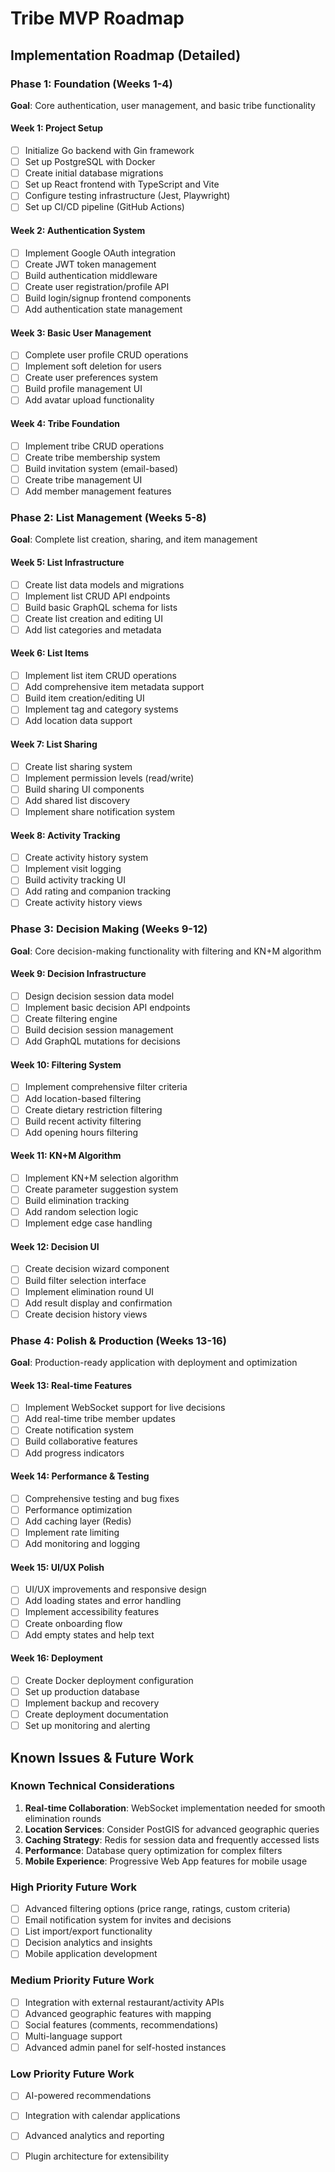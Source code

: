 # Tribe MVP Roadmap

## Implementation Roadmap (Detailed)

### Phase 1: Foundation (Weeks 1-4)
**Goal**: Core authentication, user management, and basic tribe functionality

#### Week 1: Project Setup
- [ ] Initialize Go backend with Gin framework
- [ ] Set up PostgreSQL with Docker
- [ ] Create initial database migrations
- [ ] Set up React frontend with TypeScript and Vite
- [ ] Configure testing infrastructure (Jest, Playwright)
- [ ] Set up CI/CD pipeline (GitHub Actions)

#### Week 2: Authentication System
- [ ] Implement Google OAuth integration
- [ ] Create JWT token management
- [ ] Build authentication middleware
- [ ] Create user registration/profile API
- [ ] Build login/signup frontend components
- [ ] Add authentication state management

#### Week 3: Basic User Management
- [ ] Complete user profile CRUD operations
- [ ] Implement soft deletion for users
- [ ] Create user preferences system
- [ ] Build profile management UI
- [ ] Add avatar upload functionality

#### Week 4: Tribe Foundation
- [ ] Implement tribe CRUD operations
- [ ] Create tribe membership system
- [ ] Build invitation system (email-based)
- [ ] Create tribe management UI
- [ ] Add member management features

### Phase 2: List Management (Weeks 5-8)
**Goal**: Complete list creation, sharing, and item management

#### Week 5: List Infrastructure
- [ ] Create list data models and migrations
- [ ] Implement list CRUD API endpoints
- [ ] Build basic GraphQL schema for lists
- [ ] Create list creation and editing UI
- [ ] Add list categories and metadata

#### Week 6: List Items
- [ ] Implement list item CRUD operations
- [ ] Add comprehensive item metadata support
- [ ] Build item creation/editing UI
- [ ] Implement tag and category systems
- [ ] Add location data support

#### Week 7: List Sharing
- [ ] Create list sharing system
- [ ] Implement permission levels (read/write)
- [ ] Build sharing UI components
- [ ] Add shared list discovery
- [ ] Implement share notification system

#### Week 8: Activity Tracking
- [ ] Create activity history system
- [ ] Implement visit logging
- [ ] Build activity tracking UI
- [ ] Add rating and companion tracking
- [ ] Create activity history views

### Phase 3: Decision Making (Weeks 9-12)
**Goal**: Core decision-making functionality with filtering and KN+M algorithm

#### Week 9: Decision Infrastructure
- [ ] Design decision session data model
- [ ] Implement basic decision API endpoints
- [ ] Create filtering engine
- [ ] Build decision session management
- [ ] Add GraphQL mutations for decisions

#### Week 10: Filtering System
- [ ] Implement comprehensive filter criteria
- [ ] Add location-based filtering
- [ ] Create dietary restriction filtering
- [ ] Build recent activity filtering
- [ ] Add opening hours filtering

#### Week 11: KN+M Algorithm
- [ ] Implement KN+M selection algorithm
- [ ] Create parameter suggestion system
- [ ] Build elimination tracking
- [ ] Add random selection logic
- [ ] Implement edge case handling

#### Week 12: Decision UI
- [ ] Create decision wizard component
- [ ] Build filter selection interface
- [ ] Implement elimination round UI
- [ ] Add result display and confirmation
- [ ] Create decision history views

### Phase 4: Polish & Production (Weeks 13-16)
**Goal**: Production-ready application with deployment and optimization

#### Week 13: Real-time Features
- [ ] Implement WebSocket support for live decisions
- [ ] Add real-time tribe member updates
- [ ] Create notification system
- [ ] Build collaborative features
- [ ] Add progress indicators

#### Week 14: Performance & Testing
- [ ] Comprehensive testing and bug fixes
- [ ] Performance optimization
- [ ] Add caching layer (Redis)
- [ ] Implement rate limiting
- [ ] Add monitoring and logging

#### Week 15: UI/UX Polish
- [ ] UI/UX improvements and responsive design
- [ ] Add loading states and error handling
- [ ] Implement accessibility features
- [ ] Create onboarding flow
- [ ] Add empty states and help text

#### Week 16: Deployment
- [ ] Create Docker deployment configuration
- [ ] Set up production database
- [ ] Implement backup and recovery
- [ ] Create deployment documentation
- [ ] Set up monitoring and alerting

## Known Issues & Future Work

### Known Technical Considerations
1. **Real-time Collaboration**: WebSocket implementation needed for smooth elimination rounds
2. **Location Services**: Consider PostGIS for advanced geographic queries
3. **Caching Strategy**: Redis for session data and frequently accessed lists
4. **Performance**: Database query optimization for complex filters
5. **Mobile Experience**: Progressive Web App features for mobile usage

### High Priority Future Work
- [ ] Advanced filtering options (price range, ratings, custom criteria)
- [ ] Email notification system for invites and decisions
- [ ] List import/export functionality
- [ ] Decision analytics and insights
- [ ] Mobile application development

### Medium Priority Future Work
- [ ] Integration with external restaurant/activity APIs
- [ ] Advanced geographic features with mapping
- [ ] Social features (comments, recommendations)
- [ ] Multi-language support
- [ ] Advanced admin panel for self-hosted instances

### Low Priority Future Work
- [ ] AI-powered recommendations
- [ ] Integration with calendar applications
- [ ] Advanced analytics and reporting
- [ ] Plugin architecture for extensibility

